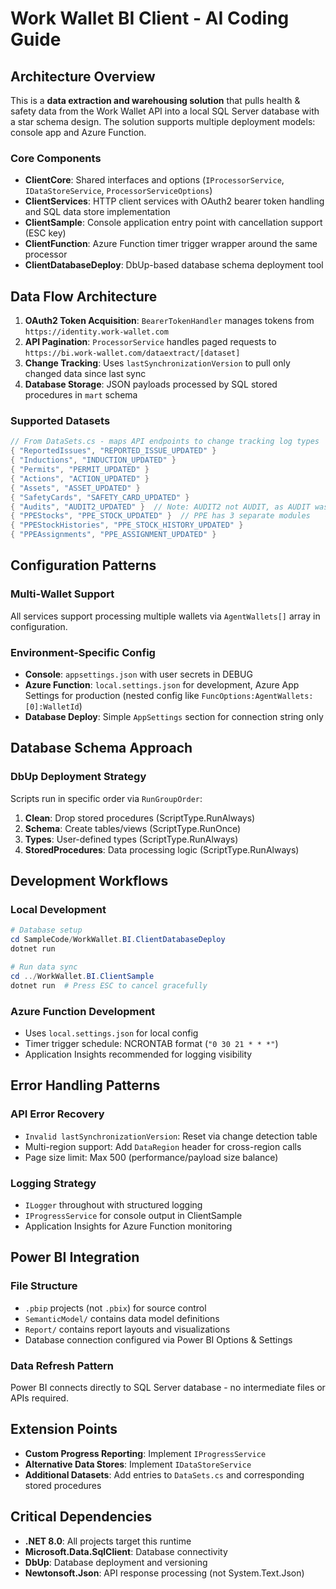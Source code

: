 # Work Wallet BI Client - AI Coding Guide

## Architecture Overview

This is a **data extraction and warehousing solution** that pulls health & safety data from the Work Wallet API into a local SQL Server database with a star schema design. The solution supports multiple deployment models: console app and Azure Function.

### Core Components

- **ClientCore**: Shared interfaces and options (`IProcessorService`, `IDataStoreService`, `ProcessorServiceOptions`)
- **ClientServices**: HTTP client services with OAuth2 bearer token handling and SQL data store implementation
- **ClientSample**: Console application entry point with cancellation support (ESC key)
- **ClientFunction**: Azure Function timer trigger wrapper around the same processor
- **ClientDatabaseDeploy**: DbUp-based database schema deployment tool

## Data Flow Architecture

1. **OAuth2 Token Acquisition**: `BearerTokenHandler` manages tokens from `https://identity.work-wallet.com`
2. **API Pagination**: `ProcessorService` handles paged requests to `https://bi.work-wallet.com/dataextract/[dataset]`
3. **Change Tracking**: Uses `lastSynchronizationVersion` to pull only changed data since last sync
4. **Database Storage**: JSON payloads processed by SQL stored procedures in `mart` schema

### Supported Datasets
```csharp
// From DataSets.cs - maps API endpoints to change tracking log types
{ "ReportedIssues", "REPORTED_ISSUE_UPDATED" }
{ "Inductions", "INDUCTION_UPDATED" }
{ "Permits", "PERMIT_UPDATED" }
{ "Actions", "ACTION_UPDATED" }
{ "Assets", "ASSET_UPDATED" }
{ "SafetyCards", "SAFETY_CARD_UPDATED" }
{ "Audits", "AUDIT2_UPDATED" }  // Note: AUDIT2 not AUDIT, as AUDIT was used for the original SiteAudits implementation
{ "PPEStocks", "PPE_STOCK_UPDATED" }  // PPE has 3 separate modules
{ "PPEStockHistories", "PPE_STOCK_HISTORY_UPDATED" }
{ "PPEAssignments", "PPE_ASSIGNMENT_UPDATED" }
```

## Configuration Patterns

### Multi-Wallet Support
All services support processing multiple wallets via `AgentWallets[]` array in configuration.

### Environment-Specific Config
- **Console**: `appsettings.json` with user secrets in DEBUG
- **Azure Function**: `local.settings.json` for development, Azure App Settings for production (nested config like `FuncOptions:AgentWallets:[0]:WalletId`)
- **Database Deploy**: Simple `AppSettings` section for connection string only

## Database Schema Approach

### DbUp Deployment Strategy
Scripts run in specific order via `RunGroupOrder`:
1. **Clean**: Drop stored procedures (ScriptType.RunAlways)
2. **Schema**: Create tables/views (ScriptType.RunOnce)
3. **Types**: User-defined types (ScriptType.RunAlways)
4. **StoredProcedures**: Data processing logic (ScriptType.RunAlways)

## Development Workflows

### Local Development
```powershell
# Database setup
cd SampleCode/WorkWallet.BI.ClientDatabaseDeploy
dotnet run

# Run data sync
cd ../WorkWallet.BI.ClientSample  
dotnet run  # Press ESC to cancel gracefully
```

### Azure Function Development
- Uses `local.settings.json` for local config
- Timer trigger schedule: NCRONTAB format (`"0 30 21 * * *"`)
- Application Insights recommended for logging visibility

## Error Handling Patterns

### API Error Recovery
- `Invalid lastSynchronizationVersion`: Reset via change detection table
- Multi-region support: Add `DataRegion` header for cross-region calls
- Page size limit: Max 500 (performance/payload size balance)

### Logging Strategy
- `ILogger` throughout with structured logging
- `IProgressService` for console output in ClientSample
- Application Insights for Azure Function monitoring

## Power BI Integration

### File Structure
- `.pbip` projects (not `.pbix`) for source control
- `SemanticModel/` contains data model definitions
- `Report/` contains report layouts and visualizations
- Database connection configured via Power BI Options & Settings

### Data Refresh Pattern
Power BI connects directly to SQL Server database - no intermediate files or APIs required.

## Extension Points

- **Custom Progress Reporting**: Implement `IProgressService` 
- **Alternative Data Stores**: Implement `IDataStoreService`
- **Additional Datasets**: Add entries to `DataSets.cs` and corresponding stored procedures

## Critical Dependencies

- **.NET 8.0**: All projects target this runtime
- **Microsoft.Data.SqlClient**: Database connectivity
- **DbUp**: Database deployment and versioning
- **Newtonsoft.Json**: API response processing (not System.Text.Json)
